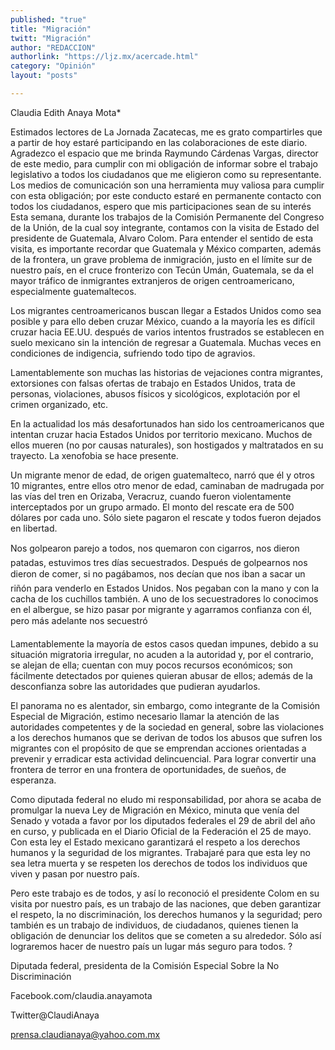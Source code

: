 ```yaml
---
published: "true"
title: "Migración"
twitt: "Migración"
author: "REDACCION"
authorlink: "https://ljz.mx/acercade.html"
category: "Opinión"
layout: "posts"

---
```



  Claudia Edith Anaya Mota*



  Estimados lectores de La Jornada Zacatecas, me es grato compartirles que a partir de hoy estaré participando en las colaboraciones de este diario. Agradezco el espacio que me brinda Raymundo Cárdenas Vargas, director de este medio, para cumplir con mi obligación de informar sobre el trabajo legislativo a todos los ciudadanos que me eligieron como su representante. Los medios de comunicación son una herramienta muy valiosa para cumplir con esta obligación; por este conducto estaré en permanente contacto con todos los ciudadanos, espero que mis participaciones sean de su interés Esta semana, durante los trabajos de la Comisión Permanente del Congreso de la Unión, de la cual soy integrante, contamos con la visita de Estado del presidente de Guatemala, Alvaro Colom. Para entender el sentido de esta visita, es importante recordar que Guatemala y México comparten, además de la frontera, un grave problema de inmigración, justo en el límite sur de nuestro país, en el cruce fronterizo con Tecún Umán, Guatemala, se da el mayor tráfico de inmigrantes extranjeros de origen centroamericano, especialmente guatemaltecos.



  Los migrantes centroamericanos buscan llegar a Estados Unidos como sea posible y para ello deben cruzar México, cuando a la mayoría les es difícil cruzar hacia EE.UU. después de varios intentos frustrados se establecen en suelo mexicano sin la intención de regresar a Guatemala. Muchas veces en condiciones de indigencia, sufriendo todo tipo de agravios.



  Lamentablemente son muchas las historias de vejaciones contra migrantes, extorsiones con falsas ofertas de trabajo en Estados Unidos, trata de personas, violaciones, abusos físicos y sicológicos, explotación por el crimen organizado, etc.



  En la actualidad los más desafortunados han sido los centroamericanos que intentan cruzar hacia Estados Unidos por territorio mexicano. Muchos de ellos mueren (no por causas naturales), son hostigados y maltratados en su trayecto. La xenofobia se hace presente.



  Un migrante menor de edad, de origen guatemalteco, narró que él y otros 10 migrantes, entre ellos otro menor de edad, caminaban de madrugada por las vías del tren en Orizaba, Veracruz, cuando fueron violentamente interceptados por un grupo armado. El monto del rescate era de 500 dólares por cada uno. Sólo siete pagaron el rescate y todos fueron dejados en libertad.



  Nos golpearon parejo a todos, nos quemaron con cigarros, nos dieron patadas, estuvimos tres días secuestrados. Después de golpearnos nos dieron de comer, si no pagábamos, nos decían que nos iban a sacar un riñón para venderlo en Estados Unidos. Nos pegaban con la mano y con la cacha de los cuchillos también. A uno de los secuestradores lo conocimos en el albergue, se hizo pasar por migrante y agarramos confianza con él, pero más adelante nos secuestró



  Lamentablemente la mayoría de estos casos quedan impunes, debido a su situación migratoria irregular, no acuden a la autoridad y, por el contrario, se alejan de ella; cuentan con muy pocos recursos económicos; son fácilmente detectados por quienes quieran abusar de ellos; además de la desconfianza sobre las autoridades que pudieran ayudarlos.



  El panorama no es alentador, sin embargo, como integrante de la Comisión Especial de Migración, estimo necesario llamar la atención de las autoridades competentes y de la sociedad en general, sobre las violaciones a los derechos humanos que se derivan de todos los abusos que sufren los migrantes con el propósito de que se emprendan acciones orientadas a prevenir y erradicar esta actividad delincuencial. Para lograr convertir una frontera de terror en una frontera de oportunidades, de sueños, de esperanza.



  Como diputada federal no eludo mi responsabilidad, por ahora se acaba de promulgar la nueva Ley de Migración en México, minuta que venía del Senado y votada a favor por los diputados federales el 29 de abril del año en curso, y publicada en el Diario Oficial de la Federación el 25 de mayo. Con esta ley el Estado mexicano garantizará el respeto a los derechos humanos y la seguridad de los migrantes. Trabajaré para que esta ley no sea letra muerta y se respeten los derechos de todos los individuos que viven y pasan por nuestro país.



  Pero este trabajo es de todos, y así lo reconoció el presidente Colom en su visita por nuestro país, es un trabajo de las naciones, que deben garantizar el respeto, la no discriminación, los derechos humanos y la seguridad; pero también es un trabajo de individuos, de ciudadanos, quienes tienen la obligación de denunciar los delitos que se cometen a su alrededor. Sólo así lograremos hacer de nuestro país un lugar más seguro para todos. ?



  Diputada federal, presidenta de la Comisión Especial Sobre la No Discriminación



  Facebook.com/claudia.anayamota



  Twitter@ClaudiAnaya



  prensa.claudianaya@yahoo.com.mx

